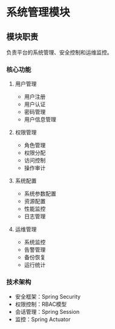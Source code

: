 # 系统管理模块

## 模块职责
负责平台的系统管理、安全控制和运维监控。

### 核心功能
1. 用户管理
   - 用户注册
   - 用户认证
   - 密码管理
   - 用户信息管理

2. 权限管理
   - 角色管理
   - 权限分配
   - 访问控制
   - 操作审计

3. 系统配置
   - 系统参数配置
   - 资源配置
   - 性能监控
   - 日志管理

4. 运维管理
   - 系统监控
   - 告警管理
   - 备份恢复
   - 运行统计

### 技术架构
- 安全框架：Spring Security
- 权限控制：RBAC模型
- 会话管理：Spring Session
- 监控：Spring Actuator 
